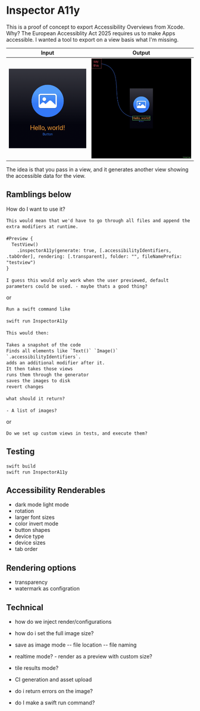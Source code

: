 # Inspector A11y

This is a proof of concept to export Accessibility Overviews from Xcode.
Why? The European Accessiblity Act 2025 requires us to make Apps accessible.
I wanted a tool to export on a view basis what I'm missing.

| Input    | Output  |
| -------- | ------- |
| ![Input](/Documents/input.png)  | ![Output](/Documents/output.jpg)    |

The idea is that you pass in a view, and it generates another view showing the accessible data for the view.


## Ramblings below


How do I want to use it?

```
This would mean that we'd have to go through all files and append the extra modifiers at runtime.

#Preview {
  TestView()
    .inspectorA11y(generate: true, [.accessibilityIdentifiers, .tabOrder], rendering: [.transparent], folder: "", fileNamePrefix: "testview")
}

I guess this would only work when the user previewed, default parameters could be used. - maybe thats a good thing?
```

or

```
Run a swift command like

swift run InspectorA11y

This would then:

Takes a snapshot of the code
Finds all elements like `Text()` `Image()` `.accessibilityIdentifiers`.
adds an additional modifier after it.
It then takes those views
runs them through the generator
saves the images to disk
revert changes

what should it return?

- A list of images?
```

or

```
Do we set up custom views in tests, and execute them?
```


## Testing

```
swift build
swift run InspectorA11y
```


## Accessibility Renderables
- dark mode light mode
- rotation
- larger font sizes
- color invert mode
- button shapes
- device type
- device sizes
- tab order


## Rendering options
- transparency
- watermark as configration


## Technical
- how do we inject render/configurations



- how do i set the full image size?
- save as image mode
-- file location
-- file naming
- realtime mode? - render as a preview with custom size?
- tile results mode?
- CI generation and asset upload
- do i return errors on the image?
- do I make a swift run command?
